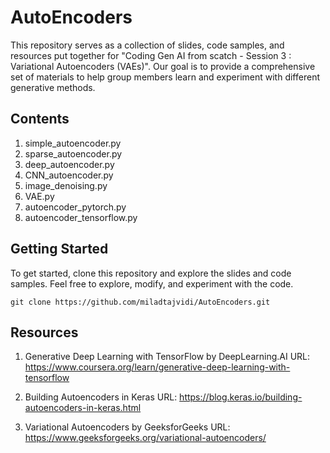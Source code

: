 # AutoEncoders

This repository serves as a collection of slides, code samples, and resources put together for "Coding Gen AI from scatch - Session 3 : Variational Autoencoders (VAEs)". 
Our goal is to provide a comprehensive set of materials to help group members learn and experiment with different generative methods.

## Contents

1. simple_autoencoder.py
2. sparse_autoencoder.py
3. deep_autoencoder.py
4. CNN_autoencoder.py
5. image_denoising.py
6. VAE.py
7. autoencoder_pytorch.py
8. autoencoder_tensorflow.py

## Getting Started

To get started, clone this repository and explore the slides and code samples.
Feel free to explore, modify, and experiment with the code.

`git clone https://github.com/miladtajvidi/AutoEncoders.git`



## Resources

1. Generative Deep Learning with TensorFlow by DeepLearning.AI
URL: https://www.coursera.org/learn/generative-deep-learning-with-tensorflow

2. Building Autoencoders in Keras
URL: https://blog.keras.io/building-autoencoders-in-keras.html 

3. Variational Autoencoders by GeeksforGeeks
URL: https://www.geeksforgeeks.org/variational-autoencoders/



